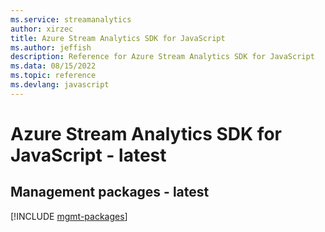 ```yaml
---
ms.service: streamanalytics
author: xirzec
title: Azure Stream Analytics SDK for JavaScript
ms.author: jeffish
description: Reference for Azure Stream Analytics SDK for JavaScript
ms.data: 08/15/2022
ms.topic: reference
ms.devlang: javascript
---
```

# Azure Stream Analytics SDK for JavaScript - latest

## Management packages - latest
[!INCLUDE [mgmt-packages](stream-analytics-mgmt-index.md)]
